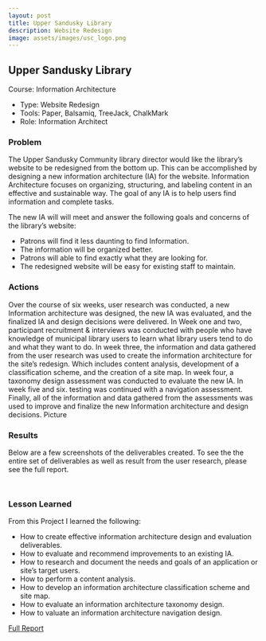 ```yaml
---
layout: post
title: Upper Sandusky Library
description: Website Redesign
image: assets/images/usc_logo.png
---
```


<h2>Upper Sandusky Library</h2>
Course: Information Architecture
<ul class="alt">
 <li>Type: Website Redesign</li>
 <li>Tools: Paper, Balsamiq, TreeJack, ChalkMark</li>
 <li>Role: Information Architect</li>
</ul>

<h3>Problem</h3>
The Upper Sandusky Community library director would like the library’s website to be redesigned from the bottom up. This can be accomplished by designing a new information architecture (IA) for the website. Information Architecture focuses on organizing, structuring, and labeling content in an effective and sustainable way. The goal of any IA is to help users find information and complete tasks. 

The new IA will will meet and answer the following goals and concerns of the library’s website: 
<ul>
 <li>Patrons will find it less daunting to find Information.</li> 
 <li>The information will be organized better.</li> 
 <li>Patrons will able to find exactly what they are looking for.</li> 
 <li>The redesigned website will be easy for existing staff to maintain.</li>
</ul>

<h3>Actions</h3>

Over the course of six weeks, user research was conducted, a new Information architecture was 
designed, the new IA was evaluated, and the finalized IA and design decisions were delivered. In Week one and two, participant recruitment & interviews was conducted with people who have knowledge of municipal library users to learn what library users tend to do and what they want to do. In week three, the information and data gathered from the user research was used to create the information architecture for the site’s redesign. Which includes content analysis, 
development of a classification scheme, and the creation of a site map. In week four, a taxonomy design assessment was conducted to evaluate the new IA. In week five and six. testing was continued with a navigation assessment. Finally, all of the information and data gathered from the assessments was used to improve and finalize the new Information architecture and design decisions.
 Picture

<h3>Results</h3>
Below are a few screenshots of the deliverables created. To see the the entire set of deliverables as well as result from the user research, please see the full report.
 

<span class="image fit"><img src="assets/images/pic03.jpg" alt="" /></span>
<div class="box alt">
	<div class="row 50% uniform">
		<div class="4u"><span class="image fit"><img src="assets/images/pic08.jpg" alt="" /></span></div>
		<div class="4u"><span class="image fit"><img src="assets/images/pic09.jpg" alt="" /></span></div>
		<div class="4u$"><span class="image fit"><img src="assets/images/pic10.jpg" alt="" /></span></div>
		<!-- Break -->
		<div class="4u"><span class="image fit"><img src="assets/images/pic10.jpg" alt="" /></span></div>
		<div class="4u"><span class="image fit"><img src="assets/images/pic08.jpg" alt="" /></span></div>
		<div class="4u$"><span class="image fit"><img src="assets/images/pic09.jpg" alt="" /></span></div>
		<!-- Break -->
		<div class="4u"><span class="image fit"><img src="assets/images/pic09.jpg" alt="" /></span></div>
		<div class="4u"><span class="image fit"><img src="assets/images/pic10.jpg" alt="" /></span></div>
		<div class="4u$"><span class="image fit"><img src="assets/images/pic08.jpg" alt="" /></span></div>
	</div>
</div>
 
<h3>Lesson Learned</h3>
 
From this Project I learned the following: 
<ul>
 <li>How to create effective information architecture design and evaluation deliverables.</li> 
 <li>How to evaluate and recommend improvements to an existing IA.</li> 
 <li>How to research and document the needs and goals of an application or site’s target users.</li> 
 <li>How to perform a content analysis.</li> 
 <li>How to develop an information architecture classification scheme and site map.</li> 
 <li>How to evaluate an information architecture taxonomy design.</li> 
 <li>How to valuate an information architecture navigation design.</li>
</ul>
 
 
<a href="#" class="button special">Full Report</a>
